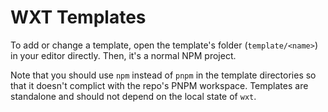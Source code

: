 # WXT Templates

To add or change a template, open the template's folder (`template/<name>`) in your editor directly. Then, it's a normal NPM project.

Note that you should use `npm` instead of `pnpm` in the template directories so that it doesn't complict with the repo's PNPM workspace. Templates are standalone and should not depend on the local state of `wxt`.
